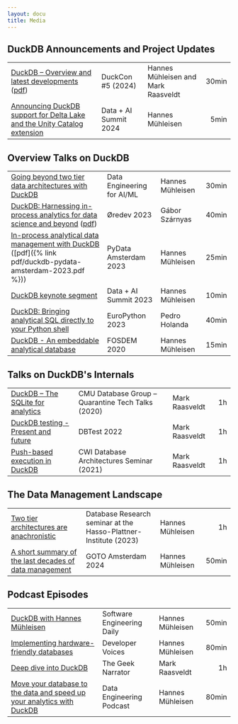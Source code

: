 ```yaml
---
layout: docu
title: Media
---
```


## DuckDB Announcements and Project Updates

<div class="media_table"></div>

| | | | |
|:---|:---|:---|---:|
| [DuckDB – Overview and latest developments](https://www.youtube.com/watch?v=xX6qnP2H5wkl) ([pdf](https://blobs.duckdb.org/events/duckcon5/hannes-muhleisen-mark-raasveldt-introduction-and-state-of-project.pdf)) | DuckCon #5 (2024) | Hannes Mühleisen and Mark Raasveldt | 30min |
| [Announcing DuckDB support for Delta Lake and the Unity Catalog extension](https://www.youtube.com/watch?v=wuP6iEYH11E) | Data + AI Summit 2024 | Hannes Mühleisen | 5min |

## Overview Talks on DuckDB

<div class="media_table"></div>

| | | | |
|:---|:---|:---|---:|
| [Going beyond two tier data architectures with DuckDB](https://www.youtube.com/watch?v=bi0XhmbkqU8) | Data Engineering for AI/ML | Hannes Mühleisen | 30min |
| [DuckDB: Harnessing in-process analytics for data science and beyond](https://www.youtube.com/watch?v=6teFN7cwx30) ([pdf](https://blobs.duckdb.org/slides/oredev-duckdb-231109.pdf)) | Øredev 2023 | Gábor Szárnyas | 40min |
| [In-process analytical data management with DuckDB](https://www.youtube.com/watch?v=5ddoZR6PYNU) ([pdf]({% link pdf/duckdb-pydata-amsterdam-2023.pdf %})) | PyData Amsterdam 2023 | Hannes Mühleisen | 25min |
| [DuckDB keynote segment](https://www.youtube.com/watch?v=AKix55rQEUU) | Data + AI Summit 2023 | Hannes Mühleisen | 10min |
| [DuckDB: Bringing analytical SQL directly to your Python shell](https://www.youtube.com/watch?v=egN4TwVyJss) | EuroPython 2023 | Pedro Holanda | 40min |
| [DuckDB - An embeddable analytical database](https://www.youtube.com/watch?v=nPDomZQ8jI4) | FOSDEM 2020 | Hannes Mühleisen | 15min |

## Talks on DuckDB's Internals

<div class="media_table"></div>

| | | | |
|:---|:---|:---|---:|
| [DuckDB – The SQLite for analytics](https://www.youtube.com/watch?v=PFUZlNQIndo) | CMU Database Group – Quarantine Tech Talks (2020) | Mark Raasveldt | 1h |
| [DuckDB testing - Present and future](https://www.youtube.com/watch?v=BgC79Zt2fPs) | DBTest 2022 | Mark Raasveldt | 1h |
| [Push-based execution in DuckDB](https://www.youtube.com/watch?v=MA0OsvYFGrc) | CWI Database Architectures Seminar (2021) | Mark Raasveldt | 1h |

## The Data Management Landscape

<div class="media_table"></div>

| | | | |
|:---|:---|:---|---:|
| [Two tier architectures are anachronistic](https://www.tele-task.de/lecture/video/10304/) | Database Research seminar at the Hasso-Plattner-Institute (2023) | Hannes Mühleisen | 1h |
| [A short summary of the last decades of data management](https://www.youtube.com/watch?v=-wCzn9gKoUk) | GOTO Amsterdam 2024 | Hannes Mühleisen | 50min |

## Podcast Episodes

<div class="media_table"></div>

| | | | |
|:---|:---|:---|---:|
| [DuckDB with Hannes Mühleisen](https://softwareengineeringdaily.com/2024/08/08/duckdb-with-hannes-muhleisen/) | Software Engineering Daily | Hannes Mühleisen | 50min |
| [Implementing hardware-friendly databases](https://www.youtube.com/watch?v=pZV9FvdKmLc) | Developer Voices | Hannes Mühleisen | 80min |
| [Deep dive into DuckDB](https://www.youtube.com/watch?v=f9QlkXW4H9A) | The Geek Narrator | Mark Raasveldt | 1h |
| [Move your database to the data and speed up your analytics with DuckDB](https://www.dataengineeringpodcast.com/duckdb-in-process-olap-database-episode-270/) | Data Engineering Podcast | Hannes Mühleisen | 80min |
